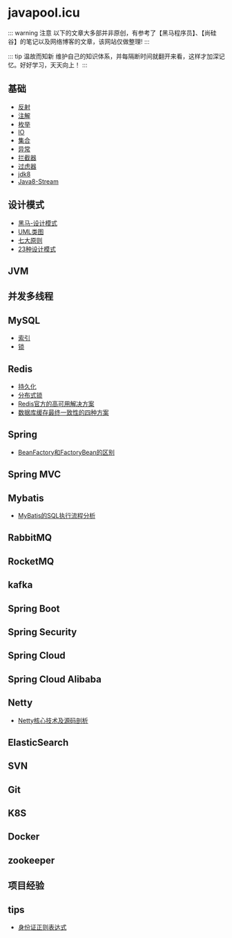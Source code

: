 # javapool.icu
::: warning 注意
以下的文章大多部并非原创，有参考了【黑马程序员】、【尚硅谷】的笔记以及网络博客的文章，该网站仅做整理!
:::

::: tip 温故而知新
维护自己的知识体系，并每隔断时间就翻开来看，这样才加深记忆。好好学习，天天向上！
:::
## 基础
- [反射](/basics/反射.html)
- [注解](/basics/注解.html)
- [枚举](/basics/枚举.html)
- [IO](/basics/IO.html)  
- [集合](/basics/集合.html)  
- [异常](/basics/异常.html)  
- [拦截器](/basics/拦截器.html)
- [过虑器](/basics/过虑器.html)
- [jdk8](/basics/jdk8.html)
- [Java8-Stream](/basics/Java8-Stream.html)

## 设计模式
- [黑马-设计模式](/designpattern/黑马-设计模式.html)
- [UML类图](/designpattern/UML.html)
- [七大原则](/designpattern/七大原则.html)
- [23种设计模式](/designpattern/23种设计模式.html)

## JVM
## 并发多线程
## MySQL
- [索引](/mysql/索引.html)
- [锁](/mysql/锁.html)

## Redis
- [持久化](/redis/持久化.html)
- [分布式锁](/redis/分布式锁.html)
- [Redis官方的高可用解决方案](/redis/Redis官方的高可用解决方案.html)
- [数据库缓存最终一致性的四种方案](/redis/数据库缓存最终一致性的四种方案.html)
## Spring
- [BeanFactory和FactoryBean的区别](/spring/BeanFactory和FactoryBean的区别.html)
## Spring MVC
## Mybatis
- [MyBatis的SQL执行流程分析](/mybatis/MyBatis的SQL执行流程分析.html)
## RabbitMQ
## RocketMQ
## kafka
## Spring Boot
## Spring Security
## Spring Cloud
## Spring Cloud Alibaba
## Netty
- [Netty核心技术及源码剖析](/netty/Netty核心技术及源码剖析.html)
## ElasticSearch
## SVN
## Git
## K8S
## Docker
## zookeeper
## 项目经验
## tips
- [身份证正则表达式](/tips/完整的身份证正则表达式.html)
